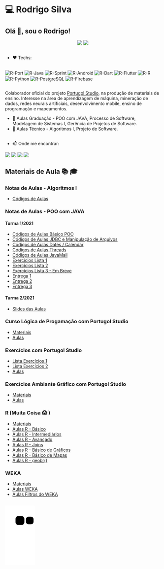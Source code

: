 # :computer: Rodrigo Silva

## Olá 👋, sou o Rodrigo!

  <div align="center">
    <img height="180em" src="https://github-readme-stats.vercel.app/api?username=Prof-Rodrigo-Silva&show_icons=true&theme=radical&include_all_commits=true&count_private=true"/>
    <img height="180em" src="https://github-readme-stats.vercel.app/api/top-langs/?username=Prof-Rodrigo-Silva&layout=compact&langs_count=7&theme=radical"/>
  </div>
  
  ##
  - :heart: Techs:
  <div style="display: inline_block"><br>
  <img align="center" alt="R-Port" height="30" width="40" src="https://raw.githubusercontent.com/Prof-Rodrigo-Silva/Atividade-PortugolStudio/master/unnamed.png" />
  <img align="center" alt="R-Java" height="30" width="40" src="https://cdn.jsdelivr.net/gh/devicons/devicon/icons/java/java-original.svg" />
  <img align="center" alt="R-Sprint" height="30" width="40" src="https://cdn.jsdelivr.net/gh/devicons/devicon/icons/spring/spring-original.svg" />
  <img align="center" alt="R-Android" height="30" width="40"src="https://cdn.jsdelivr.net/gh/devicons/devicon/icons/android/android-original.svg" />
  <img align="center" alt="R-Dart" height="30" width="40" src="https://cdn.jsdelivr.net/gh/devicons/devicon/icons/dart/dart-original.svg" />
  <img align="center" alt="R-Flutter" height="30" width="40" src="https://cdn.jsdelivr.net/gh/devicons/devicon/icons/flutter/flutter-original.svg" />
  <img align="center" alt="R-R" height="30" width="40" src="https://cdn.jsdelivr.net/gh/devicons/devicon/icons/rstudio/rstudio-original.svg" />
  <img align="center" alt="R-Python" height="30" width="40" src="https://cdn.jsdelivr.net/gh/devicons/devicon/icons/python/python-original.svg" />
  <img align="center" alt="R-PostgreSQL" height="30" width="40" src="https://cdn.jsdelivr.net/gh/devicons/devicon/icons/postgresql/postgresql-original.svg" />
  <img align="center" alt="R-Firebase" height="30" width="40" src="https://cdn.jsdelivr.net/gh/devicons/devicon/icons/firebase/firebase-plain.svg" />
</div>

  ##

  Colaborador oficial do projeto [Portugol Studio](http://lite.acad.univali.br/portugol/), na produção de materiais de ensino. Interesse na área de aprendizagem de máquina, mineração de dados, redes neurais artificiais, desenvolvimento mobile, ensino de programação e mapeamentos.
- :hammer: Aulas Graduação - POO com JAVA, Processo de Software, Modelagem de Sistemas I, Gerência de Projetos de Software.
- :hammer: Aulas Técnico - Algoritmos I, Projeto de Software.
##
- :mailbox: Onde me encontrar:
<div> 
  <a href="https://www.youtube.com/channel/UChY-anu0SmRJ3XU_q2oipLw" target="_blank"><img src="https://img.shields.io/badge/YouTube-FF0000?style=for-the-badge&logo=youtube&logoColor=white" target="_blank"></a>
  <a href="https://www.instagram.com/r_r_s_08" target="_blank"><img src="https://img.shields.io/badge/-Instagram-%23E4405F?style=for-the-badge&logo=instagram&logoColor=white" target="_blank"></a>
  <a href = "mailto:profrodrigorosadasilva@gmail.com"><img src="https://img.shields.io/badge/-Gmail-%23333?style=for-the-badge&logo=gmail&logoColor=white" target="_blank"></a>
  <a href="https://www.linkedin.com/in/rodrigo-silva-472928138" target="_blank"><img src="https://img.shields.io/badge/-LinkedIn-%230077B5?style=for-the-badge&logo=linkedin&logoColor=white" target="_blank"></a> 
</div>

## Materiais de Aula :books: :mortar_board:

### Notas de Aulas - Algoritmos I
- [Códigos de Aulas](https://github.com/Prof-Rodrigo-Silva/codigosAulasAlgoritmosI)

### Notas de Aulas - POO com JAVA
#### Turma 1/2021
- [Códigos de Aulas Básico POO](https://github.com/Prof-Rodrigo-Silva/codigosAulasPOO)
- [Códigos de Aulas JDBC e Manipulação de Arquivos](https://github.com/Prof-Rodrigo-Silva/codigosAulasJDBC)
- [Códigos de Aulas Dates / Calendar](https://github.com/Prof-Rodrigo-Silva/codigosAulaPOODate)
- [Códigos de Aulas Threads](https://github.com/Prof-Rodrigo-Silva/codigosAulasPOOThreads)
- [Códigos de Aulas JavaMail](https://github.com/Prof-Rodrigo-Silva/codigosAulasPOOJavaMail)
- [Exercícios Lista 1](https://github.com/Prof-Rodrigo-Silva/ListaExercicios1POO)
- [Exercícios Lista 2](https://github.com/Prof-Rodrigo-Silva/ListaExercicios2POO)
- [Exercícios Lista 3 - Em Breve](https://github.com/Prof-Rodrigo-Silva/ListaExercicios3POO)
- [Entrega 1](https://github.com/Prof-Rodrigo-Silva/entrega1POO)
- [Entrega 2](https://github.com/Prof-Rodrigo-Silva/entrega2POO)
- [Entrega 3](https://github.com/Prof-Rodrigo-Silva/entrega3POO)

#### Turma 2/2021
- [Slides das Aulas](https://github.com/Prof-Rodrigo-Silva/POOApresentacoes2-2021)

### Curso Lógica de Progamação com Portugol Studio
- [Materiais](https://github.com/Prof-Rodrigo-Silva/cursoLogicaDeProgramacaoComPortugolStudio)
- [Aulas](https://youtu.be/ECxkjvIVbkc)

### Exercícios com Portugol Studio
- [Lista Exercícios 1](https://github.com/Prof-Rodrigo-Silva/PortugolStudioListaExercicios1)
- [Lista Exercícios 2](https://github.com/Prof-Rodrigo-Silva/PortugolStudioListaExercicios2)
- [Aulas](https://youtu.be/rAbaMaoBURc)

### Exercícios Ambiante Gráfico com Portugol Studio
- [Materiais](https://github.com/Prof-Rodrigo-Silva/Atividade-PortugolStudio-AmbienteGrafico)
- [Aulas](https://youtu.be/l5nhQFM4F2I)

### R (Muita Coisa :scream: )
- [Materiais](https://github.com/Prof-Rodrigo-Silva/ScriptR)
- [Aulas R - Básico](https://youtu.be/854XZlr0VKI)
- [Aulas R - Intermediários](https://youtu.be/gW-rWGq06d0)
- [Aulas R - Avançado](https://youtu.be/PSsP1TSKmaA)
- [Aulas R - Joins](https://youtu.be/iMdHyXaFtq4)
- [Aulas R - Básico de Gráficos](https://youtu.be/RmpocgKpSjU)
- [Aulas R - Básico de Mapas](https://youtu.be/cYqn5kaN_GI)
- [Aulas R - geobr()](https://youtu.be/BZ0NQrq3GV4)

### WEKA
- [Materiais](https://github.com/Prof-Rodrigo-Silva/WEKA-e-Arquivos)
- [Aulas WEKA](https://youtu.be/xtCuV92YdG4)
- [Aulas Filtros do WEKA](https://youtu.be/y0jUFFBPSos)
##
  ![Snake animation](https://github.com/Prof-Rodrigo-Silva/Prof-Rodrigo-Silva/blob/output/github-contribution-grid-snake.svg)
